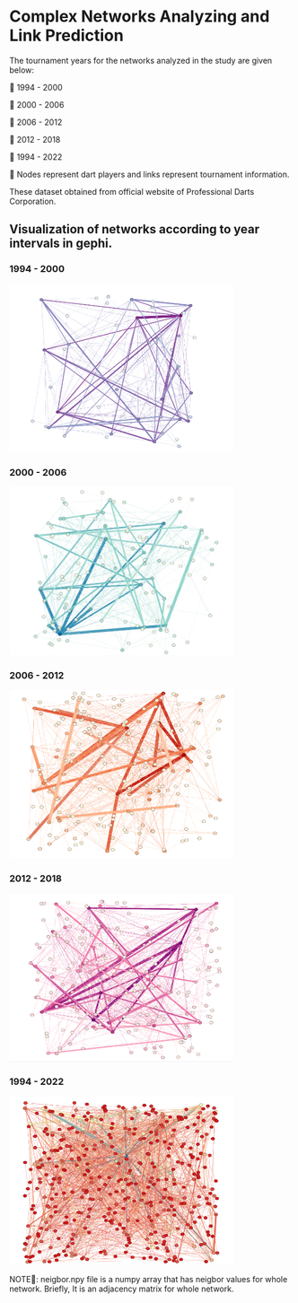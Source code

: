 # Complex Networks Analyzing and Link Prediction

The tournament years for the networks analyzed in the study are given below:

🔸 1994 - 2000

🔸 2000 - 2006

🔸 2006 - 2012

🔸 2012 - 2018

🔸 1994 - 2022

📝 Nodes represent dart players and links represent tournament information.

These dataset obtained from official website of Professional Darts Corporation.

## Visualization of networks according to year intervals in gephi.

### 1994 - 2000

<img src="/images/1994-2000.png" alt="1994-2000" style="height: 300px; width:400px;"/>


### 2000 - 2006

<img src="/images/2000-2006.png" alt="2000-2006" style="height: 300px; width:400px;"/>


### 2006 - 2012

<img src="/images/2006-2012.png" alt="2006-2012" style="height: 300px; width:400px;"/>


### 2012 - 2018

<img src="/images/2012-2018.png" alt="2012-2018" style="height: 300px; width:400px;"/>


### 1994 - 2022

<img src="/images/1994-2022.png" alt="1994-2022" style="height: 300px; width:400px;"/>

NOTE📔: neigbor.npy file is a numpy array that has neigbor values for whole network. Briefly, It is an adjacency matrix for whole network.
